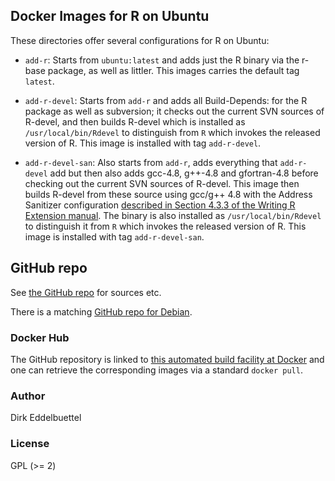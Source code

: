 
## Docker Images for R on Ubuntu

These directories offer several configurations for R on Ubuntu:

* `add-r`: Starts from `ubuntu:latest` and adds just the R binary via the
r-base package, as well as littler.  This images carries the default tag `latest`.

* `add-r-devel`: Starts from `add-r` and adds all Build-Depends: for the R
package as well as subversion; it checks out the current SVN sources of
R-devel, and then builds R-devel which is installed as
`/usr/local/bin/Rdevel` to distinguish from `R` which invokes the released version of R.
This image is installed with tag `add-r-devel`.

* `add-r-devel-san`: Also starts from `add-r`, adds everything that
`add-r-devel` add but then also adds gcc-4.8, g++-4.8 and gfortran-4.8 before
checking out the current SVN sources of R-devel.  This image then builds
R-devel from these source using gcc/g++ 4.8 with the Address Sanitizer
configuration [described in Section 4.3.3 of the Writing R Extension
manual](http://cran.rstudio.com/doc/manuals/r-devel/R-exts.html#Using-Address-Sanitizer).
The binary is also installed as `/usr/local/bin/Rdevel` to distinguish it from `R`
which invokes the released version of R.
This image is installed with tag `add-r-devel-san`.

## GitHub repo

See [the GitHub repo](https://github.com/eddelbuettel/docker-ubuntu-r) for
sources etc.

There is a matching [GitHub repo for Debian](https://github.com/eddelbuettel/docker-debian-r).

### Docker Hub

The GitHub  repository is linked to 
[this automated build facility at Docker](https://registry.hub.docker.com/u/eddelbuettel/docker-ubuntu-r/)
and one can retrieve the corresponding images via a standard `docker pull`.

### Author

Dirk Eddelbuettel

### License

GPL (>= 2)



